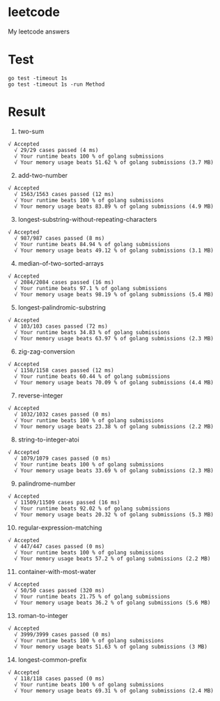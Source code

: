 # leetcode
My leetcode answers

# Test
```
go test -timeout 1s
go test -timeout 1s -run Method
```

# Result

1. two-sum
```
√ Accepted
  √ 29/29 cases passed (4 ms)
  √ Your runtime beats 100 % of golang submissions
  √ Your memory usage beats 51.62 % of golang submissions (3.7 MB)
```

2. add-two-number
```
√ Accepted
  √ 1563/1563 cases passed (12 ms)
  √ Your runtime beats 100 % of golang submissions
  √ Your memory usage beats 83.89 % of golang submissions (4.9 MB)
```

3. longest-substring-without-repeating-characters
```
√ Accepted
  √ 987/987 cases passed (8 ms)
  √ Your runtime beats 84.94 % of golang submissions
  √ Your memory usage beats 49.12 % of golang submissions (3.1 MB)
```

4. median-of-two-sorted-arrays
```
√ Accepted
  √ 2084/2084 cases passed (16 ms)
  √ Your runtime beats 97.1 % of golang submissions
  √ Your memory usage beats 98.19 % of golang submissions (5.4 MB)
```

5. longest-palindromic-substring
```
√ Accepted
  √ 103/103 cases passed (72 ms)
  √ Your runtime beats 34.83 % of golang submissions
  √ Your memory usage beats 63.97 % of golang submissions (2.3 MB)
```

6. zig-zag-conversion
```
√ Accepted
  √ 1158/1158 cases passed (12 ms)
  √ Your runtime beats 60.44 % of golang submissions
  √ Your memory usage beats 70.09 % of golang submissions (4.4 MB)
```

7. reverse-integer
```
√ Accepted
  √ 1032/1032 cases passed (0 ms)
  √ Your runtime beats 100 % of golang submissions
  √ Your memory usage beats 23.38 % of golang submissions (2.2 MB)
```

8. string-to-integer-atoi
```
√ Accepted
  √ 1079/1079 cases passed (0 ms)
  √ Your runtime beats 100 % of golang submissions
  √ Your memory usage beats 33.69 % of golang submissions (2.3 MB)
```

9. palindrome-number
```
√ Accepted
  √ 11509/11509 cases passed (16 ms)
  √ Your runtime beats 92.02 % of golang submissions
  √ Your memory usage beats 20.32 % of golang submissions (5.3 MB)
```

10. regular-expression-matching
```
√ Accepted
  √ 447/447 cases passed (0 ms)
  √ Your runtime beats 100 % of golang submissions
  √ Your memory usage beats 57.2 % of golang submissions (2.2 MB)
```

11. container-with-most-water
```
√ Accepted
  √ 50/50 cases passed (320 ms)
  √ Your runtime beats 21.75 % of golang submissions
  √ Your memory usage beats 36.2 % of golang submissions (5.6 MB)
```

13. roman-to-integer
```
√ Accepted
  √ 3999/3999 cases passed (0 ms)
  √ Your runtime beats 100 % of golang submissions
  √ Your memory usage beats 51.63 % of golang submissions (3 MB)
```

14. longest-common-prefix
```
√ Accepted
  √ 118/118 cases passed (0 ms)
  √ Your runtime beats 100 % of golang submissions
  √ Your memory usage beats 69.31 % of golang submissions (2.4 MB)
```